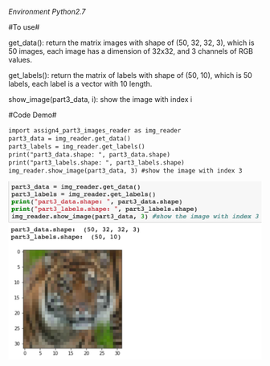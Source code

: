*Environment Python2.7*

#To use#

get_data(): return the matrix images with shape of (50, 32, 32, 3), which is 50 images, each image has a dimension of 32x32, and 3 channels of RGB values.

get_labels(): return the matrix of labels with shape of (50, 10), which is 50 labels, each label is a vector with 10 length.

show_image(part3_data, i): show the image with index i

#Code Demo#
```
import assign4_part3_images_reader as img_reader
part3_data = img_reader.get_data()
part3_labels = img_reader.get_labels()
print("part3_data.shape: ", part3_data.shape)
print("part3_labels.shape: ", part3_labels.shape)
img_reader.show_image(part3_data, 3) #show the image with index 3
```

![Demo](./demo.png?)

